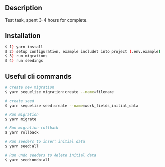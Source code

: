 ## Description

Test task, spent 3-4 hours for complete.

## Installation

```bash
$ 1) yarn install
$ 2) setup configuration, example includet into project (.env.example)
$ 3) run migrations
$ 4) run seedings
```

## Useful cli commands

```bash
# create new migration
$ yarn sequelize migration:create --name=filename

# create seed
$ yarn sequelize seed:create --name=work_fields_initial_data

# Run migration
$ yarn migrate

# Run migration rollback
$ yarn rollback

# Run seeders to insert initial data
$ yarn seed:all

# Run undo seeders to delete initial data
$ yarn seed:undo:all

```
